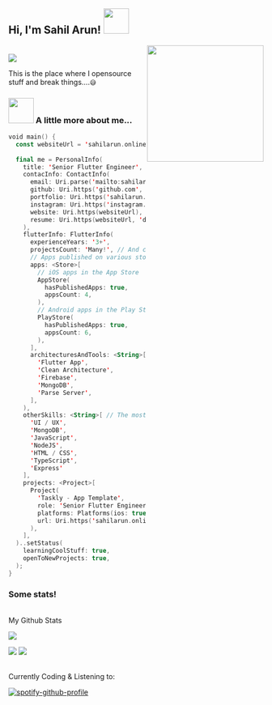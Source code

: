 <h2> Hi, I'm Sahil Arun! <img src="https://media.giphy.com/media/mGcNjsfWAjY5AEZNw6/giphy.gif" width="50"></h2>
<img align='right' src="https://media.discordapp.net/attachments/1083016967025340506/1192711679549648937/Choi_jinyoung_icons_-_Seasons_of_blossom.jpg?ex=65aa124f&is=65979d4f&hm=647de4c96b4a279a9daea4ec079f7c24b88e555ea9fe9e1f859d63870589e27d&" width="230">

<br>
<a href="https://github.com/sahilarun">
    <img src="https://github-stats-alpha.vercel.app/api?username=sahilarun&cc=080808&tc=00ffb9&ic=fff&bc=0000">
</a>
</br>

This is the place where I opensource stuff and break things....`😅`

### <img src="https://media.giphy.com/media/VgCDAzcKvsR6OM0uWg/giphy.gif" width="50"> A little more about me...
```kotlin
void main() {
  const websiteUrl = 'sahilarun.online';
  
  final me = PersonalInfo(
    title: 'Senior Flutter Engineer',
    contacInfo: ContactInfo(
      email: Uri.parse('mailto:sahilarun777@gmail.com'),
      github: Uri.https('github.com', 'sahilarun'),
      portfolio: Uri.https('sahilarun.online'),
      instagram: Uri.https('instagram.com', 'https.sahilxd'),
      website: Uri.https(websiteUrl),
      resume: Uri.https(websiteUrl, 'downloads/sahilresume().pdf'),
    ),
    flutterInfo: FlutterInfo(
      experienceYears: '3+',
      projectsCount: 'Many!', // And counting... :)
      // Apps published on various stores
      apps: <Store>[
        // iOS apps in the App Store
        AppStore(
          hasPublishedApps: true,
          appsCount: 4,
        ),
        // Android apps in the Play Store
        PlayStore(
          hasPublishedApps: true,
          appsCount: 6,
        ),
      ],
      architecturesAndTools: <String>[
        'Flutter App',
        'Clean Architecture',
        'Firebase',
        'MongoDB',
        'Parse Server',
      ],
    ),
    otherSkills: <String>[ // The most relevant
      'UI / UX',
      'MongoDB',
      'JavaScript',
      'NodeJS',
      'HTML / CSS',
      'TypeScript',
      'Express'
    ],
    projects: <Project>[
      Project(
        'Taskly - App Template',
        role: 'Senior Flutter Engineer',
        platforms: Platforms(ios: true, android: true),
        url: Uri.https('sahilarun.online'),
      ),
    ],
  )..setStatus(
    learningCoolStuff: true,
    openToNewProjects: true,
  );
}
```

### Some stats!
<br>
My Github Stats

![](http://github-profile-summary-cards.vercel.app/api/cards/profile-details?username=sahilarun&theme=dark) 

![](http://github-profile-summary-cards.vercel.app/api/cards/repos-per-language?username=sahilarun&theme=dark) 
![](http://github-profile-summary-cards.vercel.app/api/cards/most-commit-language?username=sahilarun&theme=dark)


<br>
Currently Coding & Listening to:

[![spotify-github-profile](https://spotify-github-profile.vercel.app/api/view?uid=31dhddg2v6ovy7maxjdlzjk3fohq&cover_image=true&theme=novatorem&show_offline=true&bar_color=53b14f&bar_color_cover=false)](https://open.spotify.com/user/31dhddg2v6ovy7maxjdlzjk3fohq)
